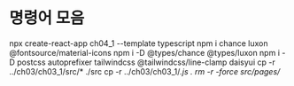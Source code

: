 # 명령어 모음

npx create-react-app ch04_1 --template typescript
npm i chance luxon @fontsource/material-icons
npm i -D @types/chance @types/luxon
npm i -D postcss autoprefixer tailwindcss @tailwindcss/line-clamp daisyui
cp -r ../ch03/ch03_1/src/* ./src
cp -r ../ch03/ch03_1/*.js .
rm -r -force src/pages/*